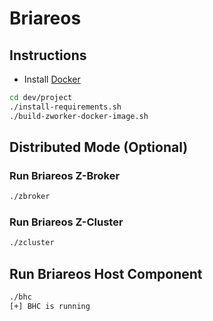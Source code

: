 # Briareos

## Instructions

- Install [Docker](https://docs.docker.com/engine/installation/)

```bash
cd dev/project
./install-requirements.sh
./build-zworker-docker-image.sh
```

## Distributed Mode (Optional)
### Run Briareos Z-Broker

```bash
./zbroker
```

### Run Briareos Z-Cluster
```bash
./zcluster
```

## Run Briareos Host Component
```bash
./bhc
[+] BHC is running
```
